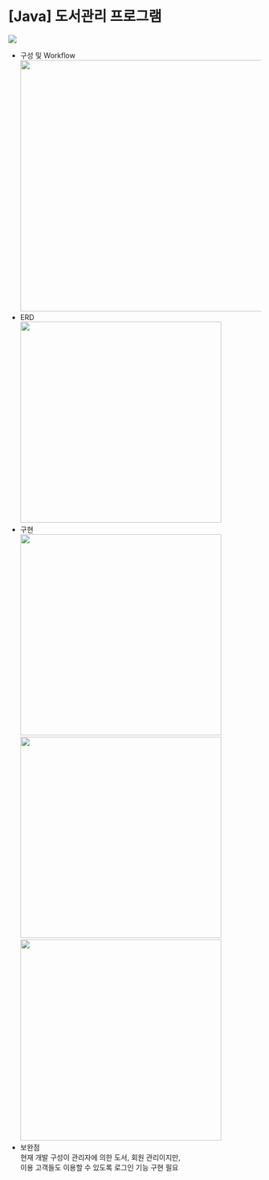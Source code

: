
# [Java] 도서관리 프로그램

<img src="https://github.com/juyub/BookM_TTT/assets/126839881/0563ffe8-6d65-4956-a9c5-ed8988fccf5f"  /> <br>
- 구성 및 Workflow <br>
<img src="https://github.com/juyub/BookM_TTT/assets/126839881/73bc7bfa-17e0-45a1-bad1-e05649500a5d" width="500" /> <br>
- ERD <br>
<img src="https://github.com/juyub/BookM_TTT/assets/126839881/81e33f9a-b9c8-4b6b-9682-e268e5b5011f" width="400" /> <br>
- 구현 <br>
<img src="https://github.com/juyub/BookM_TTT/assets/126839881/a40a4036-05db-4e3f-9f55-61b2c927768c" width="400" /> <br>
<img src="https://github.com/juyub/BookM_TTT/assets/126839881/5f01518b-bdc0-4a19-b41c-b9fc0a7170d3" width="400" /> <br>
<img src="https://github.com/juyub/BookM_TTT/assets/126839881/8b0df5c9-7755-409e-9b63-0e69dbfbeab6" width="400" /> <br>
- 보완점 <br>
현재 개발 구성이 관리자에 의한 도서, 회원 관리이지만, <br>
이용 고객들도 이용할 수 있도록 로그인 기능 구현 필요
<!--
<img src="https://github.com/juyub/BookM_TTT/assets/126839881/8370b79b-21c8-4cb7-add8-594e48696f26" width="400" /> <br>
<img src="https://github.com/juyub/BookM_TTT/assets/126839881/6992d267-90be-439f-8518-4bbb314e321d" width="400" /> <br>
<img src="https://github.com/juyub/BookM_TTT/assets/126839881/71a69d7b-0274-4516-bc1b-3e6e17b6b26e" width="400" /> <br>
<img src="https://github.com/juyub/BookM_TTT/assets/126839881/359cf93c-616f-45a9-8c04-40cd713989f7" width="400" /> <br>
-->
